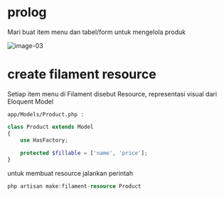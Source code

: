 # prolog

Mari buat item menu dan tabel/form untuk mengelola produk

![image-03](http://laravel-filament-lms.test/filament-3/03.png)

# create filament resource

Setiap item menu di Filament disebut Resource, representasi visual dari Eloquent Model

`app/Models/Product.php :`

```php
class Product extends Model
{
    use HasFactory;
 
    protected $fillable = ['name', 'price'];
}
```

untuk membuat resource jalankan perintah

```php
php artisan make:filament-resource Product
```
